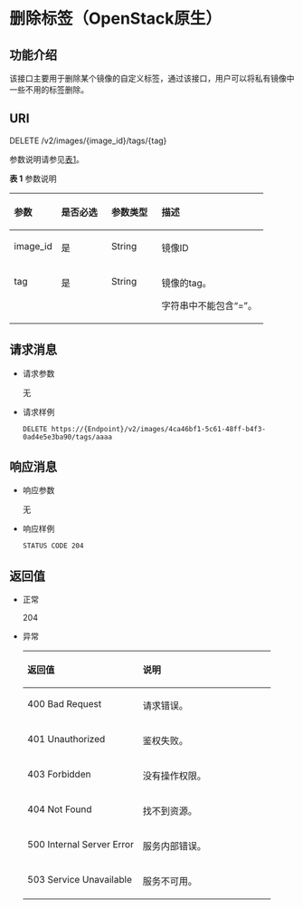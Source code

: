 # 删除标签（OpenStack原生）<a name="ims_03_0713"></a>

## 功能介绍<a name="section18389930"></a>

该接口主要用于删除某个镜像的自定义标签，通过该接口，用户可以将私有镜像中一些不用的标签删除。

## URI<a name="section31291646"></a>

DELETE /v2/images/\{image\_id\}/tags/\{tag\}

参数说明请参见[表1](#table25869170205722)。

**表 1**  参数说明

<a name="table25869170205722"></a>
<table><thead align="left"><tr id="row8391193205722"><th class="cellrowborder" valign="top" width="18.60813918608139%" id="mcps1.2.5.1.1"><p id="p8598055205722"><a name="p8598055205722"></a><a name="p8598055205722"></a>参数</p>
</th>
<th class="cellrowborder" valign="top" width="19.73802619738026%" id="mcps1.2.5.1.2"><p id="p25353829205722"><a name="p25353829205722"></a><a name="p25353829205722"></a>是否必选</p>
</th>
<th class="cellrowborder" valign="top" width="19.778022197780224%" id="mcps1.2.5.1.3"><p id="p40394235205722"><a name="p40394235205722"></a><a name="p40394235205722"></a>参数类型</p>
</th>
<th class="cellrowborder" valign="top" width="41.87581241875812%" id="mcps1.2.5.1.4"><p id="p50707602205722"><a name="p50707602205722"></a><a name="p50707602205722"></a>描述</p>
</th>
</tr>
</thead>
<tbody><tr id="row13675089205722"><td class="cellrowborder" valign="top" width="18.60813918608139%" headers="mcps1.2.5.1.1 "><p id="p33940449205722"><a name="p33940449205722"></a><a name="p33940449205722"></a>image_id</p>
</td>
<td class="cellrowborder" valign="top" width="19.73802619738026%" headers="mcps1.2.5.1.2 "><p id="p64821866205722"><a name="p64821866205722"></a><a name="p64821866205722"></a>是</p>
</td>
<td class="cellrowborder" valign="top" width="19.778022197780224%" headers="mcps1.2.5.1.3 "><p id="p16079763205722"><a name="p16079763205722"></a><a name="p16079763205722"></a>String</p>
</td>
<td class="cellrowborder" valign="top" width="41.87581241875812%" headers="mcps1.2.5.1.4 "><p id="p27392388205722"><a name="p27392388205722"></a><a name="p27392388205722"></a>镜像ID</p>
</td>
</tr>
<tr id="row45204903205722"><td class="cellrowborder" valign="top" width="18.60813918608139%" headers="mcps1.2.5.1.1 "><p id="p37718552205722"><a name="p37718552205722"></a><a name="p37718552205722"></a>tag</p>
</td>
<td class="cellrowborder" valign="top" width="19.73802619738026%" headers="mcps1.2.5.1.2 "><p id="p35303910205722"><a name="p35303910205722"></a><a name="p35303910205722"></a>是</p>
</td>
<td class="cellrowborder" valign="top" width="19.778022197780224%" headers="mcps1.2.5.1.3 "><p id="p41044472205722"><a name="p41044472205722"></a><a name="p41044472205722"></a>String</p>
</td>
<td class="cellrowborder" valign="top" width="41.87581241875812%" headers="mcps1.2.5.1.4 "><p id="p36267959205722"><a name="p36267959205722"></a><a name="p36267959205722"></a>镜像的tag。</p>
<p id="p58738960"><a name="p58738960"></a><a name="p58738960"></a>字符串中不能包含“=”。</p>
</td>
</tr>
</tbody>
</table>

## 请求消息<a name="section13189358"></a>

-   请求参数

    无

-   请求样例

    ```
    DELETE https://{Endpoint}/v2/images/4ca46bf1-5c61-48ff-b4f3-0ad4e5e3ba90/tags/aaaa
    ```


## 响应消息<a name="section51595365"></a>

-   响应参数

    无

-   响应样例

    ```
    STATUS CODE 204
    ```


## 返回值<a name="section61705107"></a>

-   正常

    204

-   异常

    <a name="table2557613417418"></a>
    <table><thead align="left"><tr id="row2726860617418"><th class="cellrowborder" valign="top" width="46.54%" id="mcps1.1.3.1.1"><p id="p6127347417418"><a name="p6127347417418"></a><a name="p6127347417418"></a>返回值</p>
    </th>
    <th class="cellrowborder" valign="top" width="53.459999999999994%" id="mcps1.1.3.1.2"><p id="p6420439117418"><a name="p6420439117418"></a><a name="p6420439117418"></a>说明</p>
    </th>
    </tr>
    </thead>
    <tbody><tr id="row3317320517418"><td class="cellrowborder" valign="top" width="46.54%" headers="mcps1.1.3.1.1 "><p id="p267505917418"><a name="p267505917418"></a><a name="p267505917418"></a>400 Bad Request</p>
    </td>
    <td class="cellrowborder" valign="top" width="53.459999999999994%" headers="mcps1.1.3.1.2 "><p id="p1535319317418"><a name="p1535319317418"></a><a name="p1535319317418"></a>请求错误。</p>
    </td>
    </tr>
    <tr id="row396101317418"><td class="cellrowborder" valign="top" width="46.54%" headers="mcps1.1.3.1.1 "><p id="p5240662717418"><a name="p5240662717418"></a><a name="p5240662717418"></a>401 Unauthorized</p>
    </td>
    <td class="cellrowborder" valign="top" width="53.459999999999994%" headers="mcps1.1.3.1.2 "><p id="p1707839817418"><a name="p1707839817418"></a><a name="p1707839817418"></a>鉴权失败。</p>
    </td>
    </tr>
    <tr id="row1948785517418"><td class="cellrowborder" valign="top" width="46.54%" headers="mcps1.1.3.1.1 "><p id="p3501244017418"><a name="p3501244017418"></a><a name="p3501244017418"></a>403 Forbidden</p>
    </td>
    <td class="cellrowborder" valign="top" width="53.459999999999994%" headers="mcps1.1.3.1.2 "><p id="p1743536117418"><a name="p1743536117418"></a><a name="p1743536117418"></a>没有操作权限。</p>
    </td>
    </tr>
    <tr id="row66661301191255"><td class="cellrowborder" valign="top" width="46.54%" headers="mcps1.1.3.1.1 "><p id="p26317130191257"><a name="p26317130191257"></a><a name="p26317130191257"></a>404 Not Found</p>
    </td>
    <td class="cellrowborder" valign="top" width="53.459999999999994%" headers="mcps1.1.3.1.2 "><p id="p51312824191257"><a name="p51312824191257"></a><a name="p51312824191257"></a>找不到资源。</p>
    </td>
    </tr>
    <tr id="row2270052117418"><td class="cellrowborder" valign="top" width="46.54%" headers="mcps1.1.3.1.1 "><p id="p2680288517418"><a name="p2680288517418"></a><a name="p2680288517418"></a>500 Internal Server Error</p>
    </td>
    <td class="cellrowborder" valign="top" width="53.459999999999994%" headers="mcps1.1.3.1.2 "><p id="p2355010217418"><a name="p2355010217418"></a><a name="p2355010217418"></a>服务内部错误。</p>
    </td>
    </tr>
    <tr id="row1062433417418"><td class="cellrowborder" valign="top" width="46.54%" headers="mcps1.1.3.1.1 "><p id="p5526474517418"><a name="p5526474517418"></a><a name="p5526474517418"></a>503 Service Unavailable</p>
    </td>
    <td class="cellrowborder" valign="top" width="53.459999999999994%" headers="mcps1.1.3.1.2 "><p id="p4725937317418"><a name="p4725937317418"></a><a name="p4725937317418"></a>服务不可用。</p>
    </td>
    </tr>
    </tbody>
    </table>


